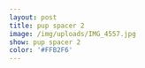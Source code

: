 ```yaml
---
layout: post
title: pup spacer 2
image: /img/uploads/IMG_4557.jpg
show: pup spacer 2
color: '#FFB2F6'
---
```


